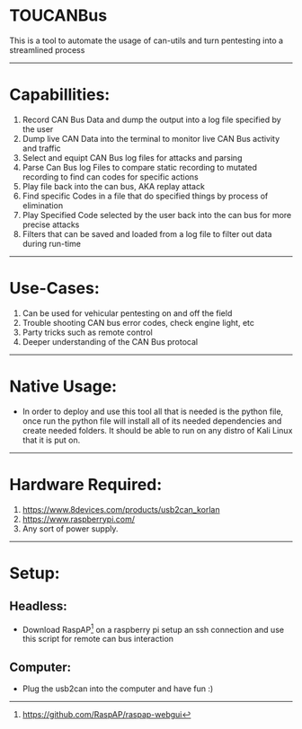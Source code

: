 # TOUCANBus

This is a tool to automate the usage of can-utils and turn pentesting into a streamlined process

---------------------------------------------------------------
# Capabillities:
1. Record CAN Bus Data and dump the output into a log file specified by the user
2. Dump live CAN Data into the terminal to monitor live CAN Bus activity and traffic
3. Select and equipt CAN Bus log files for attacks and parsing 
4. Parse Can Bus log Files to compare static recording to mutated recording to find can codes for specific actions 
5. Play file back into the can bus, AKA replay attack
6. Find specific Codes in a file that do specified things by process of elimination
7. Play Specified Code selected by the user back into the can bus for more precise attacks 
8. Filters that can be saved and loaded from a log file to filter out data during run-time
---------------------------------------------------------------
# Use-Cases:
1. Can be used for vehicular pentesting on and off the field
2. Trouble shooting CAN bus error codes, check engine light, etc
3. Party tricks such as remote control
4. Deeper understanding of the CAN Bus protocal
---------------------------------------------------------------
# Native Usage:
* In order to deploy and use this tool all that is needed is the python file, once run the python file will install all of its needed dependencies and create needed folders. It should be able to run on any distro of Kali Linux that it is put on.
---------------------------------------------------------------
# Hardware Required:
1. https://www.8devices.com/products/usb2can_korlan
2. https://www.raspberrypi.com/
3. Any sort of power supply.
---------------------------------------------------------------
# Setup:
##  Headless:
* Download RaspAP[^1] on a raspberry pi setup an ssh connection and use this script for remote can bus interaction
##  Computer:
*    Plug the usb2can into the computer and have fun :)
[^1]: https://github.com/RaspAP/raspap-webgui
